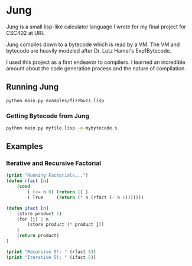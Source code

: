 # Jung

Jung is a small lisp-like calculator language I wrote for my final project for CSC402 at URI. 

Jung compiles down to a bytecode which is read by a VM. The VM and bytecode are heavily modeled after Dr. Lutz Hamel's Exp1Bytecode.

I used this project as a first endeavor to compilers. I learned an incredible amount about the code generation process and the nature of compilation.

## Running Jung
```bash
python main.py examples/fizzbuzz.lisp
```
### Getting Bytecode from Jung
```bash
python main.py myfile.lisp -o mybytecode.s
```

## Examples
### Iterative and Recursive Factorial
```lisp
(print "Running Factorials...")
(defun rfact [n]
    (cond 
        ( (<= n 0) (return 1) )
        ( True     (return (* n (rfact (- n 1)))))))

(defun ifact [n]
    (store product 1)
    (for [j] 1 n
        (store product (* product j))
    )
    (return product)
)

(print "Recursive 5!: " (rfact 5))
(print "Iterative 5!: " (ifact 5))
```
